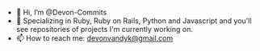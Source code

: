 - 👋 Hi, I’m @Devon-Commits
- 🌱 Specializing in Ruby, Ruby on Rails, Python and Javascript and you'll see repositories of projects I'm currently working on.
- 📫 How to reach me: devonvandyk@gmail.com 

<!---
Devon-Commits/Devon-Commits is a ✨ special ✨ repository because its `README.md` (this file) appears on your GitHub profile.
You can click the Preview link to take a look at your changes.
--->
